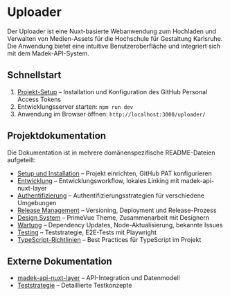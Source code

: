 # Uploader

Der Uploader ist eine Nuxt-basierte Webanwendung zum Hochladen und Verwalten von Medien-Assets für die Hochschule für Gestaltung Karlsruhe. Die Anwendung bietet eine intuitive Benutzeroberfläche und integriert sich mit dem Madek-API-System.

## Schnellstart

1. [Projekt-Setup](./readme.setup.md) – Installation und Konfiguration des GitHub Personal Access Tokens
2. Entwicklungsserver starten: `npm run dev`
3. Anwendung im Browser öffnen: `http://localhost:3000/uploader/`

## Projektdokumentation

Die Dokumentation ist in mehrere domänenspezifische README-Dateien aufgeteilt:

- [Setup und Installation](./readme.setup.md) – Projekt einrichten, GitHub PAT konfigurieren
- [Entwicklung](./readme.development.md) – Entwicklungsworkflow, lokales Linking mit madek-api-nuxt-layer
- [Authentifizierung](./readme.authentication.md) – Authentifizierungsstrategien für verschiedene Umgebungen
- [Release Management](./readme.release.md) – Versioning, Deployment und Release-Prozess
- [Design System](./readme.design.md) – PrimeVue Theme, Zusammenarbeit mit Designern
- [Wartung](./readme.maintenance.md) – Dependency Updates, Node-Aktualisierung, bekannte Issues
- [Testing](./readme.testing.md) – Teststrategie, E2E-Tests mit Playwright
- [TypeScript-Richtlinien](./readme.typescript.md) – Best Practices für TypeScript im Projekt

## Externe Dokumentation

- [madek-api-nuxt-layer](https://github.com/orc-hfg/madek-api-nuxt-layer) – API-Integration und Datenmodell
- [Teststrategie](./documentation/testing-strategy.md) – Detaillierte Testkonzepte
